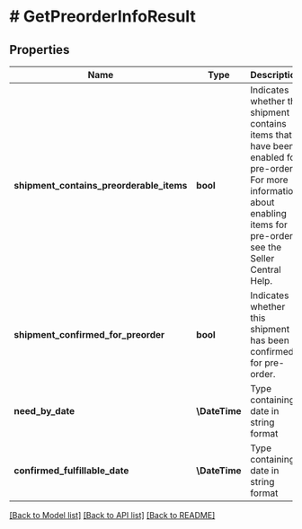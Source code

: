 # # GetPreorderInfoResult

## Properties

Name | Type | Description | Notes
------------ | ------------- | ------------- | -------------
**shipment_contains_preorderable_items** | **bool** | Indicates whether the shipment contains items that have been enabled for pre-order. For more information about enabling items for pre-order, see the Seller Central Help. | [optional]
**shipment_confirmed_for_preorder** | **bool** | Indicates whether this shipment has been confirmed for pre-order. | [optional]
**need_by_date** | **\DateTime** | Type containing date in string format | [optional]
**confirmed_fulfillable_date** | **\DateTime** | Type containing date in string format | [optional]

[[Back to Model list]](../../README.md#models) [[Back to API list]](../../README.md#endpoints) [[Back to README]](../../README.md)
